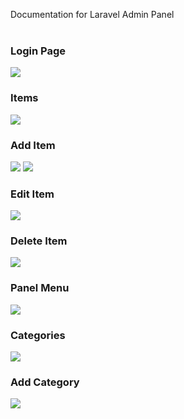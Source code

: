 Documentation for Laravel Admin Panel
<br>
<br>

<h3>Login Page</h3>
<img src='./public/image/1.png>' />

<br>

<h3>Items</h3>
<img src='./public/image/2.png>' />

<br>

<h3>Add Item</h3>
<img src='./public/image/3.png>' />
<img src='./public/image/4.png>' />
<br>

<h3>Edit Item</h3>
<img src='./public/image/5.png>' />

<br>

<h3>Delete Item</h3>
<img src='./public/image/9.png>' />

<br>

<h3>Panel Menu</h3>
<img src='./public/image/6.png>' />

<br>

<h3>Categories</h3>
<img src='./public/image/7.png>' />

<br>

<h3>Add Category</h3>
<img src='./public/image/8.png>' />

<br>




